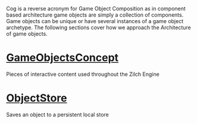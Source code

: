 Cog is a reverse acronym for Game Object Composition as in component based architecture game objects are simply a collection of components. Game objects can be unique or have several instances of a game object archetype. The following sections cover how we approach the Architecture of game objects.
 # [GameObjectsConcept](cogs/gameobjectsconcept.md)
Pieces of interactive content used throughout the Zilch Engine

 # [ObjectStore](cogs/objectstore.md)
Saves an object to a persistent local store
 

 